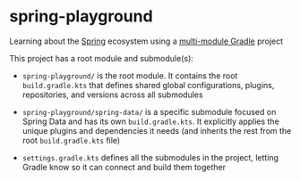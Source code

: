 # spring-playground
Learning about the [Spring](https://spring.io/) ecosystem using a [multi-module Gradle](https://docs.gradle.org/current/userguide/multi_project_builds.html) project

This project has a root module and submodule(s):
* `spring-playground/` is the root module. It contains the root `build.gradle.kts` that defines shared global configurations, 
plugins, repositories, and versions across all submodules

* `spring-playground/spring-data/` is a specific submodule focused on Spring Data and has its own `build.gradle.kts`. It explicitly 
applies the unique plugins and dependencies it needs (and inherits the rest from the root `build.gradle.kts` file)

* `settings.gradle.kts` defines all the submodules in the project, letting Gradle know so it can connect and build them together
